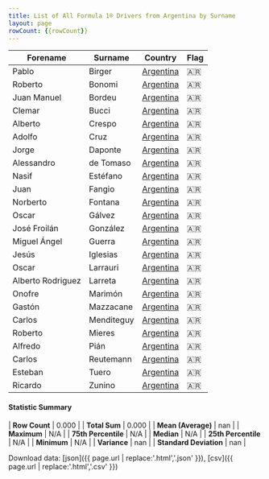 ```yaml
---
title: List of All Formula 1® Drivers from Argentina by Surname
layout: page
rowCount: {{rowCount}}
---
```


| Forename | Surname | Country | Flag |
|--|--|--|--|
| Pablo | Birger | [Argentina](/f1/countries/argentina) | 🇦🇷 |
| Roberto | Bonomi | [Argentina](/f1/countries/argentina) | 🇦🇷 |
| Juan Manuel | Bordeu | [Argentina](/f1/countries/argentina) | 🇦🇷 |
| Clemar | Bucci | [Argentina](/f1/countries/argentina) | 🇦🇷 |
| Alberto | Crespo | [Argentina](/f1/countries/argentina) | 🇦🇷 |
| Adolfo | Cruz | [Argentina](/f1/countries/argentina) | 🇦🇷 |
| Jorge | Daponte | [Argentina](/f1/countries/argentina) | 🇦🇷 |
| Alessandro | de Tomaso | [Argentina](/f1/countries/argentina) | 🇦🇷 |
| Nasif | Estéfano | [Argentina](/f1/countries/argentina) | 🇦🇷 |
| Juan | Fangio | [Argentina](/f1/countries/argentina) | 🇦🇷 |
| Norberto | Fontana | [Argentina](/f1/countries/argentina) | 🇦🇷 |
| Oscar | Gálvez | [Argentina](/f1/countries/argentina) | 🇦🇷 |
| José Froilán | González | [Argentina](/f1/countries/argentina) | 🇦🇷 |
| Miguel Ángel | Guerra | [Argentina](/f1/countries/argentina) | 🇦🇷 |
| Jesús | Iglesias | [Argentina](/f1/countries/argentina) | 🇦🇷 |
| Oscar | Larrauri | [Argentina](/f1/countries/argentina) | 🇦🇷 |
| Alberto Rodriguez | Larreta | [Argentina](/f1/countries/argentina) | 🇦🇷 |
| Onofre | Marimón | [Argentina](/f1/countries/argentina) | 🇦🇷 |
| Gastón | Mazzacane | [Argentina](/f1/countries/argentina) | 🇦🇷 |
| Carlos | Menditeguy | [Argentina](/f1/countries/argentina) | 🇦🇷 |
| Roberto | Mieres | [Argentina](/f1/countries/argentina) | 🇦🇷 |
| Alfredo | Pián | [Argentina](/f1/countries/argentina) | 🇦🇷 |
| Carlos | Reutemann | [Argentina](/f1/countries/argentina) | 🇦🇷 |
| Esteban | Tuero | [Argentina](/f1/countries/argentina) | 🇦🇷 |
| Ricardo | Zunino | [Argentina](/f1/countries/argentina) | 🇦🇷 |

#### Statistic Summary

| **Row Count** | 0.000 |
| **Total Sum** | 0.000 |
| **Mean (Average)** | nan |
| **Maximum** | N/A |
| **75th Percentile** | N/A |
| **Median** | N/A |
| **25th Percentile** | N/A |
| **Minimum** | N/A |
| **Variance** | nan |
| **Standard Deviation** | nan |

Download data: [json]({{ page.url | replace:'.html','.json' }}), [csv]({{ page.url | replace:'.html','.csv' }})

